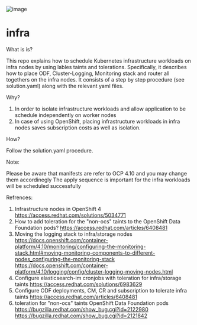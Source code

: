 

![image](https://user-images.githubusercontent.com/53042343/206894147-2d44c170-968a-42fb-a431-51e093ef501b.png)


# infra

What is is?

This repo explains how to schedule Kubernetes infrastructure workloads on infra nodes by using lables taints and tolerations.
Specifically, it describes how to place ODF, Cluster-Logging, Monitoring stack and router all togethers on the infra nodes.
It consists of a step by step procedure (see solution.yaml) along with the relevant yaml files.

Why?

1. In order to isolate infrastructure workloads and allow application to be schedule independently on worker nodes
2. In case of using OpenShift, placing infrastructure workloads in infra nodes saves subscription costs as well as isolation.


How?

Follow the solution.yaml procedure.

Note:

Please be aware that manifests are refer to OCP 4.10 and you may change them accordinegly
The apply sequence is important for the infra workloads will be scheduled successfully

Refrences:
1. Infrastructure nodes in OpenShift 4 
https://access.redhat.com/solutions/5034771
2. How to add toleration for the "non-ocs" taints to the OpenShift Data Foundation pods?
https://access.redhat.com/articles/6408481
3. Moving the logging stack to infra/storage nodes
https://docs.openshift.com/container-platform/4.10/monitoring/configuring-the-monitoring-stack.html#moving-monitoring-components-to-different-nodes_configuring-the-monitoring-stack
https://docs.openshift.com/container-platform/4.10/logging/config/cluster-logging-moving-nodes.html
5. Configure elasticsearch-im cronjobs with toleration for infra/storage taints
https://access.redhat.com/solutions/6983629
7. Configure ODF deployments, CM, CR and subscription to tolerate infra taints
https://access.redhat.com/articles/6408481
9. toleration for "non-ocs" taints OpenShift Data Foundation pods
https://bugzilla.redhat.com/show_bug.cgi?id=2122980
https://bugzilla.redhat.com/show_bug.cgi?id=2121842
